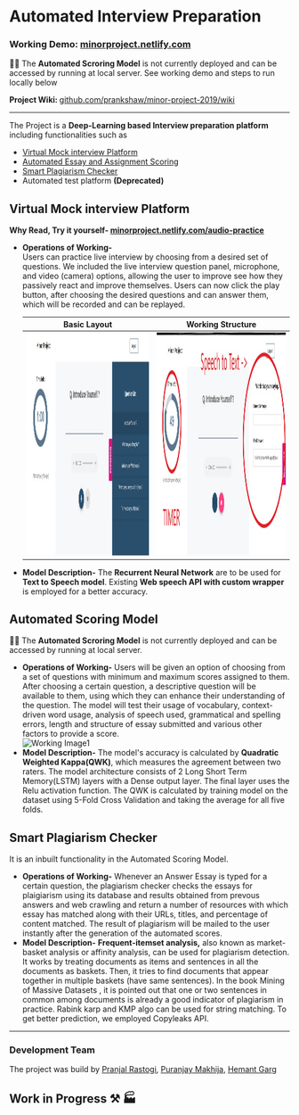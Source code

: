 # Automated Interview Preparation
### Working Demo: <a href="https://minorproject.netlify.com/">minorproject.netlify.com</a> 

🌟🌟 The <b>Automated Scroring Model</b>  is not currently deployed and can be accessed by running at local server. See working demo and steps to run locally below 

<b> Project Wiki: </b> <a href="https://github.com/prankshaw/minor-project-2019/wiki">github.com/prankshaw/minor-project-2019/wiki</a>
<hr>
The Project is a <b>Deep-Learning based Interview preparation platform</b> including functionalities such as 
<ul>
  <li> <a href="#virtual-mock-interview-platform">Virtual Mock interview Platform</a> </li>
  <li> <a href="#automated-scoring-model">Automated Essay and Assignment Scoring</a></li>
  <li> <a href="#smart-plagiarism-checker">Smart Plagiarism Checker</a> </li> 
  <li> Automated test platform <b>(Deprecated)</b></li>
</ul>

## Virtual Mock interview Platform
<b> Why Read, Try it yourself- <a href="https://minorproject.netlify.com/audio-practice">minorproject.netlify.com/audio-practice</a></b>
<ul>
  <li><b>Operations of Working-</b></li> Users can practice live interview by choosing from a desired set of questions. We included the live interview question panel, microphone, and video (camera) options, allowing the user to improve see how they passively react and improve themselves. Users can now click the play button, after choosing the desired questions and can answer them, which will be recorded and can be replayed. 

 Basic Layout              |  Working Structure
:-------------------------:|:-------------------------:
<img src="readimg/virtualinterviewworking1.jpg" width="500" height="400" alt="Working Image1">  |  <img src="readimg/virtualinterviewworking2.jpg" width="500" height="400" alt="Working Image2">

<li><b>Model Description-</b> The <b>Recurrent Neural Network</b> are to be used for <b>Text to Speech model</b>. Existing <b>Web speech API with custom wrapper</b> is employed for a better accuracy.</li>
</ul>

## Automated Scoring Model
🌟🌟 The <b>Automated Scroring Model</b>  is not currently deployed and can be accessed by running at local server.
<ul>
<li><b>Operations of Working-</b> Users will be given an option of choosing from a set of questions with minimum and maximum scores assigned to them. After choosing a certain question, a descriptive question will be available to them, using which they can enhance their understanding of the question. The model will test their usage of vocabulary, context-driven word usage, analysis of speech used, grammatical and spelling errors, length and structure of essay submitted and various other factors to provide a score.</li>

<img src="readimg/Automatedscoring.gif" alt="Working Image1">  

<li><b>Model Description-</b>  The model's accuracy is calculated by <b>Quadratic Weighted Kappa(QWK)</b>, which measures the agreement between two raters. The model architecture consists of 2 Long Short Term Memory(LSTM) layers with a Dense output layer. The final layer uses the Relu activation function. The QWK is calculated by training model on the dataset using 5-Fold Cross Validation and taking the average for all five folds.</li>
</ul>  
  
## Smart Plagiarism Checker
It is an inbuilt functionality in the Automated Scoring Model. 
<ul>
<li><b>Operations of Working-</b> Whenever an Answer Essay is typed for a certain question, the plagiarism checker checks the essays for plaigiarism using its database and results obtained from prevous answers and web crawling and return a number of resources with which essay has matched along with their URLs, titles, and percentage of content matched. The result of plagiarism will be mailed to the user instantly after the generation of the automated scores. </li>
<li><b>Model Description-</b> <b>Frequent-itemset analysis,</b> also known as market-basket analysis or affinity analysis, can be used for plagiarism detection. It works by treating documents as items and sentences in all the documents as baskets. Then, it tries to find documents that appear together in multiple baskets (have same sentences). In the book Mining of Massive Datasets , it is pointed out that one or two sentences in common among documents is already a good indicator of plagiarism in practice. Rabink karp and KMP algo can be used for string matching. To get better prediction, we employed Copyleaks API.</li>
</ul>  
<hr>

### Development Team
The project was build by <a href="https://github.com/prankshaw">Pranjal Rastogi</a>, <a href="https://github.com/Puranjay25">Puranjay Makhija</a>, <a href="https://github.com/hemant-garg">Hemant Garg</a>

<!--
### If you want to visit the working functionalities without signing in, visit from here: 
<strong> Live Interview Practice : <a href="https://minorproject.netlify.com/audio-practice">minorproject.netlify.com/audio-practice</a></strong>  
<strong> Essay Writing with Automated scoring and Plagiarism Checker: <a href="https://minorproject.netlify.com/audio-practice">minorproject.netlify.com/audio-practice</a></strong>  
<hr>
<li><b>Read more about the project here: </b>
  <a href="https://prankshaw.github.io/minor-project-2019/">prankshaw.github.io/minor-project-2019</a></li>
<li><b> Project Wiki: </b>
  <a href="https://github.com/prankshaw/minor-project-2019/wiki">github.com/prankshaw/minor-project-2019/wiki</a></li>
<br>
## Important Links
<li> Automated Scoring- https://automatedscoring.herokuapp.com/  </li>
<li> Landing Page- https://minorproject.netlify.com </li>
-->  
## Work in Progress ⚒ 🏭
